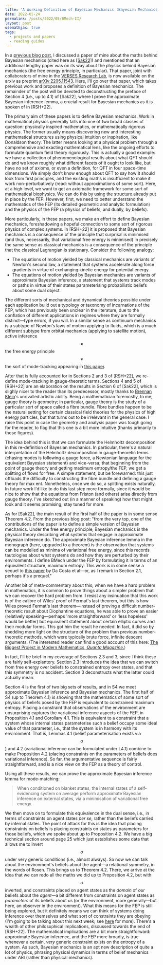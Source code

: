 ```yaml
---
title: 'A Working Definition of Bayesian Mechanics (Bayesian Mechanics II)'
date: 2022-05-24
permalink: /posts/2022/05/BMech-II/
layout: post
usemathjax: true
tags:
  - projects and papers
  - reading guides
---
```


In a [previous blog post](https://darsakthi.github.io/posts/2022/04/BMech-I/), I discussed a paper of mine about the maths behind Bayesian mechanics (cited here as [[Sak22]](https://arxiv.org/abs/2204.11900)) and mentioned that an additional lengthy paper was on its way about the physics behind Bayesian mechanics (the free energy principle, in particular). That paper, joint with collaborators of mine in the [VERSES Research Lab](https://darsakthi.github.io/verses-lab/), is now available on the arxiv as preprint [arXiv:2205.11543](https://arxiv.org/abs/2205.11543). Here, I'll go over that paper, which takes previous work and proposes a definition of Bayesian mechanics. The remainder of the post will be devoted to deconstructing the preface of Section 4 (i.e., up to 4.1) of [Sak22], where I prove the approximate Bayesian inference lemma, a crucial result for Bayesian mechanics as it is spoken of in [RSH+22].

The primary aim of these papers is to define Bayesian mechanics. Work in mathematical physics generally falls into one of two broad classes of question: physically inspired mathematics, or mathematically rigorous physics. The former usually means discovering new and interesting mathematical structures using physical intuition or inspiration, like Donaldson theory. The latter means looking at a physical problem through a comprehensive and exacting mathematical lens, like the ongoing efforts to formulate quantum field theory rigorously. This is actually a good example: we have a collection of phenomenological results about what QFT should do and we know roughly what different facets of it ought to look like, but have no set of axioms, or even a definition, for QFT in four space-time dimensions. We simply don't know enough about QFT to say how it should look from first principles, and the existing maths is insufficient to make it work non-perturbatively (read: without approximations of some sort). Here, at a high level, we want to get an axiomatic framework for some sort of mathematical biophysics. We can do this by using the structure already put in place by the FEP. However, first, we need to better understand the mathematics of the FEP (its detailed geometric and analytic formulation) and the physics of the FEP (a physics of beliefs, and dually, by beliefs).

More particularly, in these papers, we make an effort to define Bayesian mechanics, foreshadowing a hopeful connection to some sort of rigorous physics of complex systems. In [RSH+22] it is proposed that Bayesian mechanics is a consequence of the principle that surprisal is minimised (and thus, necessarily, that variational free energy is minimised) in precisely the same sense as classical mechanics is a consequence of the principle that the classical Lagrangian is stationary. Consider the following analogy:

- The equations of motion yielded by classical mechanics are variants of Newton's second law, a statement that systems accelerate along force gradients in virtue of exchanging kinetic energy for potential energy. 
- The equations of motion yielded by Bayesian mechanics are variants of approximate Bayesian inference, a statement that systems track modes or paths in virtue of their states parameterising probabilistic beliefs about some dual object. 

The different sorts of mechanical and dynamical theories possible under each application build out a typology or taxonomy of incarnations of the FEP, which has previously been unclear in the literature, due to the conflation of different applications in regimes where they are formally distinct—type errors, if you will. In a similar sense as continuum mechanics is a subtype of Newton's laws of motion applying to fluids, which is a much different subtype from orbital mechanics (applying to satellite motion), active inference $$\neq$$ the free energy principle $$\neq$$ the sort of mode-tracking appearing in [this paper](https://royalsocietypublishing.org/doi/full/10.1098/rsta.2019.0159). 

After that is fully accounted for in Sections 2 and 3 of [RSH+22], we re-define mode-tracking in gauge-theoretic terms. Sections 4 and 5 of [RSH+22] are an elaboration on the results in Section 6 of [Sak22], which is slighly nicer to the reader than its predecessor, mostly thanks to [Brennan Klein](https://www.jkbrennan.com)'s unrivalled artistic ability. Being a mathematician foremostly, to me, gauge theory is geometry; in particular, gauge theory is the study of a particular sort of space called a fibre bundle. Fibre bundles happen to be the natural setting for certain classical field theories for the physics of high energy particles, but that turns out to be irrelevant in the general case. I raise this point in case the geometry and analysis paper was tough going for the reader, to flag that this one is a bit more intuitive (thanks primarily to these figures). 

The idea behind this is that we can formulate the Helmholtz decomposition in this re-definition of Bayesian mechanics. In particular, there's a natural interpretation of the Helmholtz decomposition in gauge-theoretic terms (chasing modes is following a gauge force, a Newtonian language for the equivalent Bayesian statement) and vice-versa; that beginning from the point of gauge theory and getting maximum entropy/the FEP, we get a splitting of flows for free. A simple statement, but be forewarned: this just offloads the difficulty to constructing the fibre bundle and defining a gauge theory for max ent. Nonetheless, once we do so, a splitting exists naturally. In future work I'd like to do this last step more formally, since it would be nice to show that the equations from Friston (and others) arise directly from gauge theory. I've sketched out (in a manner of speaking) how that might look and it seems promising; stay tuned for more.

As for [Sak22], the main result of the first half of the paper is in some sense Theorem 4.2. From the previous blog post: "from the very top, one of the contributions of the paper is to define a simple version of Bayesian mechanics. Under the free energy principle, Bayesian mechanics is the physical theory describing what systems that engage in approximate Bayesian inference do. The approximate Bayesian inference lemma in the monograph (here, upgraded to a theorem) is the observation that systems can be modelled as minima of variational free energy, since this records tautologies about what systems do and how they are perturbed by their environments. I define BMech under the FEP by formulating it in terms of an equivalent structure, maximum entropy. This work is in some sense a sequel to [this paper](https://arxiv.org/abs/2106.13830) by Da Costa et al—or, as I remark in Section 2.1, perhaps it's a prequel."

Another bit of meta-commentary about this; when we have a hard problem in mathematics, it is common to prove things about a simpler problem that we can recover the hard problem from. I resist any insinuation that this work is of the calibre of Wiles' proof of Fermat's last theorem, but this is how Wiles proved Fermat's last theorem—instead of proving a difficult number-theoretic result about Diophantine equations, he was able to prove an easier (relatively speaking—perhaps 'more straightforward' or 'less hopeless' would be better) but equivalent statement about certain elliptic curves and their modular forms. This got him the result he needed. In fact, it did so by shedding more light on the structure of the problem than previous number-theoretic methods, which were typically brute force, infinite descent arguments. (The interested reader can find a good account of this here: [The Biggest Project in Modern Mathematics, _Quanta Magazine_.](https://youtu.be/_bJeKUosqoY))

In fact, I'll be brief in my coverage of Sections 2.3 and 3, since I think these are fairly self-explantory. Section 2.3 introduces the idea that we can switch from free energy over beliefs to constrained entropy over states, and that this symmetry is no accident. Section 3 deconstructs what the latter could actually mean. 

Section 4 is the first of two big sets of results, and in S4 we meet approximate Bayesian inference and Bayesian mechanics. The first half of S4 (up to Theorem 4.1) is showing that the mathematics of some sort of physics of beliefs posed by the FEP is equivalent to constrained maximum entropy. Placing a constraint that observations of the environment are unsurprising captures the variational inference aspects of the FEP, in Proposition 4.1 and Corollary 4.1. This is equivalent to a constraint that a system whose internal states parameterise such a belief occupy some ideal value of that parameter, i.e., that the system is in harmony with its environment. That is, Lemmas 4.1 (belief parameterisation exists via $$\sigma$$) and 4.2 (variational inference can be formulated under L4.1) combine to make Proposition 4.2 (placing constraints on the parameters of beliefs does variational inference). So far, the argumentative sequence is fairly straightforward, and is a nice view on the FEP as a theory of control. 

Using all these results, we can prove the approximate Bayesian inference lemma for mode-matching: 

> When conditioned on blanket states, the internal states of a self-evidencing system on average perform approximate Bayesian inference on external states, via a minimisation of variational free energy.

We then move on to formulate this equivalence in the dual sense, i.e., in terms of constraints on agent states _per se_, rather than the beliefs carried by internal states. The point of attack for this is the idea that placing constraints on beliefs is placing constraints on states as parameters for those beliefs, which we spoke about up to Proposition 4.2. We have a big technical section around page 25 which just establishes some data that allows me to invert $$\sigma$$ under very generic conditions (i.e., almost always). So now we can talk about the environment's beliefs about the agent—a relational symmetry, in the words of Rosen. This brings us to Theorem 4.2. There, we arrive at the idea that we can redo all the maths we did up to Proposition 4.2, but with $$\sigma$$ inverted, and constraints placed on agent states as the _domain_ of _our_ beliefs about the _agent_—a bit different from constraints on agent states as _parameters_ of _its_ beliefs about _us_ (or the environment, more generally—but here, an observer in the environment). What this means for the FEP is still being explored, but it definitely means we can think of systems doing inference over themselves and what sort of constraints they are obeying (I'm going to be talking about this next week; see [here](https://darsakthi.github.io/talks/levin-lab-0) for more). There's a wealth of other philosophical implications, discussed towards the end of [RSH+22]. The mathematical implications are a bit more straightforward: approximate Bayesian inference, and the FEP more broadly, is true whenever a certain, _very_ generic constraint exists on the entropy of a system. As such, Bayesian mechanics is an apt new description of quite a lot of physics, phrasing physical dynamics in terms of belief mechanics under ABI (rather than physical mechanics). 
